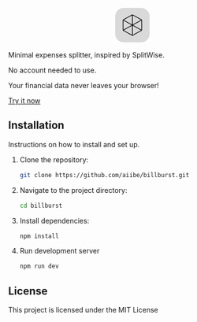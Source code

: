 <p align="center">
    <a href='https://billburst.vercel.app/'>
        <img src="billburst_logo.png" height="70" />
    </a>
</p>

Minimal expenses splitter, inspired by SplitWise.

No account needed to use.

Your financial data never leaves your browser!

[Try it now](https://billburst.vercel.app/)

## Installation

Instructions on how to install and set up.

1. Clone the repository:
   ```sh
   git clone https://github.com/aiibe/billburst.git
   ```
2. Navigate to the project directory:
   ```sh
   cd billburst
   ```
3. Install dependencies:
   ```sh
   npm install
   ```
4. Run development server
   ```sh
   npm run dev
   ```

## License

This project is licensed under the MIT License
